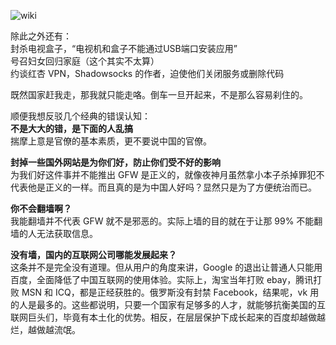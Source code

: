 ![wiki](/media/content/BlogPost/images/wiki.png)

除此之外还有：  
封杀电视盒子，“电视机和盒子不能通过USB端口安装应用”  
号召妇女回归家庭（这个其实不太算）  
约谈红杏 VPN，Shadowsocks 的作者，迫使他们关闭服务或删除代码  

既然国家赶我走，那我就只能走咯。倒车一旦开起来，不是那么容易刹住的。

顺便我想反驳几个经典的错误认知：  
**不是大大的错，是下面的人乱搞**  
揣摩上意是官僚的基本素质，更不要说中国的官僚。

**封掉一些国外网站是为你们好，防止你们受不好的影响**  
为我们好这件事并不能推出 GFW 是正义的，就像夜神月虽然拿小本子杀掉罪犯不代表他是正义的一样。而且真的是为中国人好吗？显然只是为了方便统治而已。

**你不会翻墙啊？**  
我能翻墙并不代表 GFW 就不是邪恶的。实际上墙的目的就在于让那 99% 不能翻墙的人无法获取信息。

**没有墙，国内的互联网公司哪能发展起来？**  
这条并不是完全没有道理。但从用户的角度来讲，Google 的退出让普通人只能用百度，全面降低了中国互联网的使用体验。实际上，淘宝当年打败 ebay，腾讯打败 MSN 和 ICQ，都是正经获胜的。俄罗斯没有封禁 Facebook，结果呢，vk 用的人是最多的。这些都说明，只要一个国家有足够多的人才，就能够抗衡美国的互联网巨头们，毕竟有本土化的优势。相反，在层层保护下成长起来的百度却越做越烂，越做越流氓。